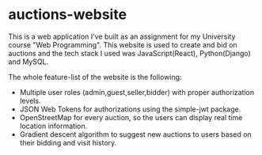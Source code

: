 # auctions-website
This is a web application I've built as an assignment for my University course "Web Programming". This website is used to create and bid on auctions and the tech stack I used was JavaScript(React), Python(Django) and MySQL. 

The whole feature-list of the website is the following: 
* Multiple user roles (admin,guest,seller,bidder) with proper authorization levels. 
* JSON Web Tokens for authorizations using the simple-jwt package.
* OpenStreetMap for every auction, so the users can display real time location information.
* Gradient descent algorithm to suggest new auctions to users based on their bidding and visit history. 

